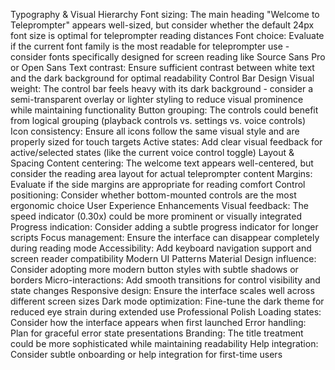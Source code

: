 Typography & Visual Hierarchy
Font sizing: The main heading "Welcome to Teleprompter" appears well-sized, but consider whether the default 24px font size is optimal for teleprompter reading distances
Font choice: Evaluate if the current font family is the most readable for teleprompter use - consider fonts specifically designed for screen reading like Source Sans Pro or Open Sans
Text contrast: Ensure sufficient contrast between white text and the dark background for optimal readability
Control Bar Design
Visual weight: The control bar feels heavy with its dark background - consider a semi-transparent overlay or lighter styling to reduce visual prominence while maintaining functionality
Button grouping: The controls could benefit from logical grouping (playback controls vs. settings vs. voice controls)
Icon consistency: Ensure all icons follow the same visual style and are properly sized for touch targets
Active states: Add clear visual feedback for active/selected states (like the current voice control toggle)
Layout & Spacing
Content centering: The welcome text appears well-centered, but consider the reading area layout for actual teleprompter content
Margins: Evaluate if the side margins are appropriate for reading comfort
Control positioning: Consider whether bottom-mounted controls are the most ergonomic choice
User Experience Enhancements
Visual feedback: The speed indicator (0.30x) could be more prominent or visually integrated
Progress indication: Consider adding a subtle progress indicator for longer scripts
Focus management: Ensure the interface can disappear completely during reading mode
Accessibility: Add keyboard navigation support and screen reader compatibility
Modern UI Patterns
Material Design influence: Consider adopting more modern button styles with subtle shadows or borders
Micro-interactions: Add smooth transitions for control visibility and state changes
Responsive design: Ensure the interface scales well across different screen sizes
Dark mode optimization: Fine-tune the dark theme for reduced eye strain during extended use
Professional Polish
Loading states: Consider how the interface appears when first launched
Error handling: Plan for graceful error state presentations
Branding: The title treatment could be more sophisticated while maintaining readability
Help integration: Consider subtle onboarding or help integration for first-time users